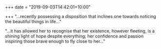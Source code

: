 +++
date = "2019-09-03T14:42:01+10:00"

+++
"...recently possessing a disposition that inclines one towards noticing the beautiful things in life..."

"...it has allowed her to recognise that her existence, however fleeting, is a shining light of hope despite everything; her confidence and passion inspiring those brave enough to fly close to her..."